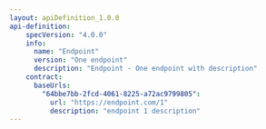 ```yaml
---
layout: apiDefinition_1.0.0
api-definition:
    specVersion: "4.0.0"
    info:
      name: "Endpoint"
      version: "One endpoint"
      description: "Endpoint - One endpoint with description"
    contract:
      baseUrls:
        "64bbe7bb-2fcd-4061-8225-a72ac9799805":
          url: "https://endpoint.com/1"
          description: "endpoint 1 description"
---
```

